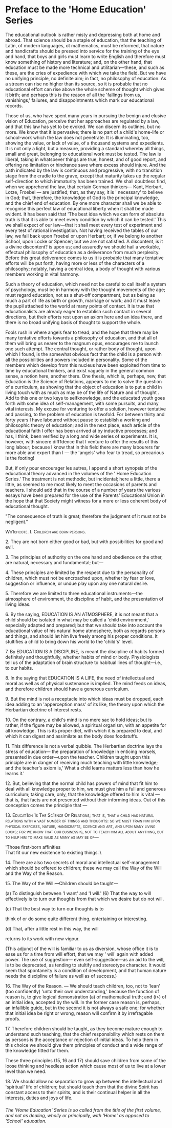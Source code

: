 # Preface to the 'Home Education' Series

The educational outlook is rather misty and depressing both at home and abroad. That science should be a staple of education, that the teaching of Latin, of modern languages, ot mathematics, must be reformed, that nature and handicrafts should be pressed into service for the training of the eye and hand, that boys and girls must learn to write English and therefore must know something of history and literature; and, on the other hand, that education must be made more technical and utilitarian—these, and such as these, are the cries of expedience with which we take the field. But we have no unifying principle, no definite aim; in fact, no philosophy of education. As a stream can rise no higher than its source, so it is probable that no educational effort can rise above the whole scheme of thought which gives it birth; and perhaps this is the reason of all the 'fallings from us, vanishings,' failures, and disappointments which mark our educational records.

Those of us, who have spent many years in pursuing the benign and elusive vision of Education, perceive that her approaches are regulated by a law, and that this law has yet to be evoked. We can discern its outlines, but no more. We know that it is pervasive; there is no part of a child's home-life or school-work which the law does not penetrate. It is illuminating, too, showing the value, or lack of value, of a thousand systems and expedients. It is not only a light, but a measure, providing a standard whereby all things, small and great, belonging to educational work must be tested. The law is liberal, taking in whatsoever things are true, honest, and of good report, and offering no limitation or hindrance save where excess should injure. And the path indicated by the law is continuous and progressive, with no transition stage from the cradle to the grave, except that maturity takes up the regular self-direction to which immaturity has been trained. We shall doubtless find, when we apprehend the law, that certain German thinkers— Kant, Herbart, Lotze, Froebel — are justified; that, as they say, it is ' necessary' to believe in God; that, therefore, the knowledge of God is the principal knowledge, and the chief end of education. By one more character shall we be able to recognise this perfect law of educational liberty when it shall be made evident. It has been said that 'The best idea which we can form of absolute truth is that it is able to meet every condition by which it can be tested.' This we shall expect of our law—that it shall meet every test of experiment and every test of rational investigation. Not having received the tables of our law, we<span id="content-0010.xml#GBS.PR11.w.1.0.0"></a><span id="content-0010.xml#para.14.1.0.box.79.200.1004.659.q.60" class="gtxt_body"> fall back upon Froebel or upon Herbart; or, if we belong to another School, upon Locke or Spencer; but we are not satisfied. A discontent, is it a divine discontent? is upon us; and assuredly we should hail a workable, effectual philosophy of education as a deliverance from much perplexity. Before this great deliverance comes to us it is probable that many tentative efforts will be put forth, having more or less of the characters of a philosophy; notably, having a central idea, a body of thought with various members working in vital harmony.

Such a theory of education, which need not be careful to call itself a system of psychology, must be in harmony with the thought movements of the age; must regard education, not as a shut-off compartment, but as being as much a part of life as birth or growth, marriage or work; and it must leave the pupil attached to the world at many points of contact. It is true that educationalists are already eager to establish such contact in several directions, but their efforts rest upon an axiom here and an idea there, and there is no broad unifying basis of thought to support the whole.

Fools rush in where angels fear to tread; and the hope that there may be many tentative efforts towards a philosophy of education, and that all of them will bring us nearer to the magnum opus, encourages me to launch one such attempt. The central thought, or rather body of thought, upon<span id="content-0010.xml#GBS.PR12.w.1.0.0"></a><span id="content-0010.xml#para.15.1.0.box.131.176.1007.1537.q.60" class="gtxt_body"> which I found, is the somewhat obvious fact that the child is a person with all the possibilities and powers included in personality. Some of the members which develop from this nucleus have been exploited from time to time by educational thinkers, and exist vaguely in the general common sense, a notion here, another there. One thesis, which is, perhaps, new, that Education is the Science of Relations, appears to me to solve the question of a curriculum, as showing that the object of education is to put a child in living touch with as much as may be of the life of Nature and of thought . Add to this one or two keys to selfknowledge, and the educated youth goes forth with some idea of self-management, with some pursuits, and many vital interests. My excuse for venturing to offer a solution, however tentative and passing, to the problem of education is twofold. For between thirty and forty years I have laboured without pause to establish a working and philosophic theory of education; and in the next place, each article of the educational faith I offer has been arrived at by inductive processes; and has, I think, been verified by a long and wide series of experiments. It is, however, with sincere diff1dence that I venture to offer the results of this long labour; because I know that in this field there are many labourers far more able and expert than I — the 'angels' who fear to tread, so precarious is the footing!


But, if only pour encourager les autres, I append a short synopsis of the educational theory advanced<span id="content-0010.xml#GBS.PR13.w.1.0.0"></a><span id="content-0010.xml#para.16.1.0.box.125.201.1000.493.q.60" class="gtxt_body"> in the volumes of the ' Home Education Series.' The treatment is not methodic, but incidental; here a little, there a little, as seemed to me most likely to meet the occasions of parents and teachers. I should add that in the course of a number of years the various essays have been prepared for the use of the Parents' Educational Union in the hope that that Society might witness for a more or less coherent body of educational thought.





<!-- Content from Google Book Search, generated at 1430375883177280 -->
<div class="flow" style="">

<span id="content-0010.xml#GBS.PR13"></a>
<div id="content-0010.xml#block.16.1.0.box.125.201.1000.1666.q.60" class="gtxt_body">

<span id="content-0010.xml#GBS.PR13.w.1.1.0"></a>
"The consequence of truth is great; therefore the judgment of it must not be negligent."

<span id="content-0010.xml#GBS.PR13.w.1.2.0"></a>
<span style="font-variant:small-caps;">Wh1chcote. <span style="font-variant:small-caps;">I. Children are born persons.

<span id="content-0010.xml#GBS.PR13.w.1.3.0"></a>
2\. They are not born either good or bad, but with possibilities for good and evil.

<span id="content-0010.xml#GBS.PR13.w.1.4.0"></a>
3\. The principles of authority on the one hand and obedience on the other, are natural, necessary and fundamental; but—

<span id="content-0010.xml#GBS.PR13.w.1.5.0"></a>
4\. These principles are limited by the respect due to the personality of children, which must not be encroached upon, whether by fear or love, suggestion or influence, or undue play upon any one natural desire.

<span id="content-0010.xml#GBS.PR13.w.1.6.0"></a>
5\. Therefore we are limited to three educational instruments—the atmosphere of environment, the discipline of habit, and the presentation of living ideas.

<span id="content-0010.xml#GBS.PR13.w.1.7.0"></a>
6\. By the saying, EDUCATION IS AN ATMOSPHERE, it is not meant that a child should be isolated in what may be called a 'child environment,'<span id="content-0010.xml#GBS.PR14.w.1.0.0"></a><span id="content-0010.xml#para.17.1.0.box.131.190.999.313.q.60" class="gtxt_body"> especially adapted and prepared; but that we should take into account the educational value of his natural home atmosphere, both as regards persons and things, and should let him live freely among his proper conditions. It stultifies a child to bring down his world to the 'child's' level.





<!-- Content from Google Book Search, generated at 1430375883946962 -->
<div class="flow" style="">

<span id="content-0010.xml#GBS.PR14"></a>
<div id="content-0010.xml#block.17.1.0.box.127.190.1003.1661.q.60" class="gtxt_body">

<span id="content-0010.xml#GBS.PR14.w.1.1.0"></a>
7\. By EDUCATION IS A DISCIPLINE, is meant the discipline of habits formed definitely and thoughtfully, whether habits of mind or body. Physiologists tell us of the adaptation of brain structure to habitual lines of thought—i.e., to our habits.

<span id="content-0010.xml#GBS.PR14.w.1.2.0"></a>
8\. In the saying that EDUCATION IS A LIFE, the need of intellectual and moral as well as of physical sustenance is implied. The mind feeds on ideas, and therefore children should have a generous curriculum.

<span id="content-0010.xml#GBS.PR14.w.1.3.0"></a>
9\. But the mind is not a receptacle into which ideas must be dropped, each idea adding to an 'apperception mass' of its like, the theory upon which the Herbartian doctrine of interest rests.

<span id="content-0010.xml#GBS.PR14.w.1.4.0"></a>
10\. On the contrary, a child's mind is no mere sac to hold ideas; but is rather, if the figure may be allowed, a spiritual organism, with an appetite for all knowledge. This is its proper diet, with which it is prepared to deal, and which it can digest and assimilate as the body does foodstuffs.

<span id="content-0010.xml#GBS.PR14.w.1.5.0"></a>
11\. This difference is not a verbal quibble. The Herbartian doctrine lays the stress of education— the preparation of knowledge in enticing morsels, presented in due order—upon the teacher. Children<span id="content-0010.xml#GBS.PR15.w.1.0.0"></a><span id="content-0010.xml#para.18.1.0.box.143.203.997.202.q.60" class="gtxt_body"> taught upon this principle are in danger of receiving much teaching with little knowledge; and the teacher's axiom is,' What a child learns matters less than how he learns it.'





<!-- Content from Google Book Search, generated at 1430375887218471 -->
<div class="flow" style="">

<span id="content-0010.xml#GBS.PR15"></a>
<div id="content-0010.xml#block.18.1.0.box.143.203.1000.1659.q.60" class="gtxt_body">

<span id="content-0010.xml#GBS.PR15.w.1.1.0"></a>
12\. But, believing that the normal child has powers of mind that fit him to deal with all knowledge proper to him, we must give him a full and generous curriculum; taking care, only, that the knowledge offered to him is vital — that is, that facts are not presented without their informing ideas. Out of this conception comes the principle that —

<span id="content-0010.xml#GBS.PR15.w.1.2.0"></a>
13\. <span style="font-variant:small-caps;">Educat1on <span style="font-variant:small-caps;">1s <span style="font-variant:small-caps;">The <span style="font-variant:small-caps;">Sc1ence <span style="font-variant:small-caps;">Of <span style="font-variant:small-caps;">Relations; that is, that a child has natural relations with a vast number of things and thoughts: so we must train him upon physical exercises, nature, handicrafts, science and art, and upon many living books; for we know that our business is, not to teach him all about anything, but to help him to make valid as many as may be of—

<span id="content-0010.xml#GBS.PR15.w.1.3.0"></a>
'Those first-born affinities\
That fit our new existence to existing things.'\

<span id="content-0010.xml#GBS.PR15.w.1.4.0"></a>
14\. There are also two secrets of moral and intellectual self-management which should be offered to children; these we may call the Way of the Will and the Way of the Reason.

<span id="content-0010.xml#GBS.PR15.w.1.5.0"></a>
15\. The Way of the Will.—Children should be taught—

<span id="content-0010.xml#GBS.PR15.w.1.6.0"></a>
(a) To distinguish between 'I want' and 'I will.' (6) That the way to will effectively is to turn our<span id="content-0010.xml#GBS.PR16.w.1.0.0"></a><span id="content-0010.xml#para.19.1.0.box.258.220.847.90.q.70" class="gtxt_body"> thoughts from that which we desire but do not will.





<!-- Content from Google Book Search, generated at 1430375890479541 -->
<div class="flow" style="">

<span id="content-0010.xml#GBS.PR16"></a>
<div id="content-0010.xml#block.19.1.0.box.110.220.1001.1655.q.60" class="gtxt_body">

<span id="content-0010.xml#GBS.PR16.w.1.1.0"></a>
(c) That the best way to turn our thoughts is to

<span id="content-0010.xml#GBS.PR16.w.1.2.0"></a>
think of or do some quite different thing, entertaining or interesting.

<span id="content-0010.xml#GBS.PR16.w.1.3.0"></a>
(d) That, after a little rest in this way, the will

<span id="content-0010.xml#GBS.PR16.w.1.4.0"></a>
returns to its work with new vigour.

<span id="content-0010.xml#GBS.PR16.w.1.5.0"></a>
(This adjunct of the will is familiar to us as diversion, whose office it is to ease us for a time from will effort, that we may ' will' again with added power. The use of suggestion— even self-suggestion—as an aid to the will, is to be deprecated, as tending to stultify and stereotype character. It would seem that spontaneity is a condition of development, and that human nature needs the discipline of failure as well as of success.)

<span id="content-0010.xml#GBS.PR16.w.1.6.0"></a>
16\. The Way of the Reason. — We should teach children, too, not to 'lean' (too confidently) 'unto their own understanding,' because the function of reason is, to give logical demonstration (a) of mathematical truth; and (i\>) of an initial idea, accepted by the will. In the former case reason is, perhaps, an infallible guide, but in the second it is not always a safe one; for whether that initial idea be right or wrong, reason will confirm it by irrefragable proofs.

<span id="content-0010.xml#GBS.PR16.w.1.7.0"></a>
17\. Therefore children should be taught, as they become mature enough to understand such teaching, that the chief responsibility which rests on them as persons is the acceptance or rejection of initial ideas.<span id="content-0010.xml#GBS.PR17.w.1.0.0"></a><span id="content-0010.xml#para.20.1.0.box.130.201.995.156.q.70" class="gtxt_body"> To help them in this choice we should give them principles of conduct and a wide range of the knowledge fitted for them.





<!-- Content from Google Book Search, generated at 1430375893230830 -->
<div class="flow" style="">

<span id="content-0010.xml#GBS.PR17"></a>
<div id="content-0010.xml#block.20.1.0.box.127.201.999.707.q.60" class="gtxt_body" style="margin-bottom: 1.5em;">

<span id="content-0010.xml#GBS.PR17.w.1.1.0"></a>
These three principles (15, 16 and 17) should save children from some of the loose thinking and heedless action which cause most of us to live at a lower level than we need.

<span id="content-0010.xml#GBS.PR17.w.1.2.0"></a>
18\. We should allow no separation to grow up between the intellectual and 'spiritual' life of children; but should teach them that the divine Spirit has constant access to their spirits, and is their continual helper in all the interests, duties and joys of life.

</div>

<div id="content-0010.xml#block.20.2.0.box.126.1007.997.196.q.60" class="gtxt_body">


*The 'Home Education' Series is so called from the title of the first volume, and not as dealing, wholly or principally, with 'Home' as opposed to 'School' education.*